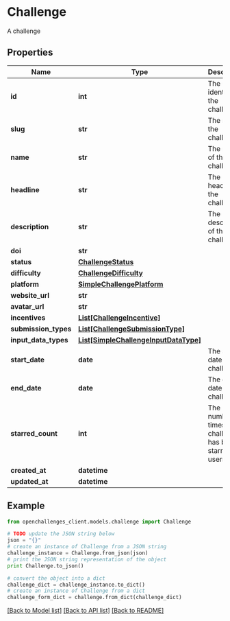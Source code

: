 # Challenge

A challenge

## Properties

| Name                 | Type                                                                      | Description                                                  | Notes          |
| -------------------- | ------------------------------------------------------------------------- | ------------------------------------------------------------ | -------------- |
| **id**               | **int**                                                                   | The unique identifier of the challenge.                      |
| **slug**             | **str**                                                                   | The slug of the challenge.                                   |
| **name**             | **str**                                                                   | The name of the challenge.                                   |
| **headline**         | **str**                                                                   | The headline of the challenge.                               | [optional]     |
| **description**      | **str**                                                                   | The description of the challenge.                            |
| **doi**              | **str**                                                                   |                                                              | [optional]     |
| **status**           | [**ChallengeStatus**](ChallengeStatus.md)                                 |                                                              |
| **difficulty**       | [**ChallengeDifficulty**](ChallengeDifficulty.md)                         |                                                              |
| **platform**         | [**SimpleChallengePlatform**](SimpleChallengePlatform.md)                 |                                                              |
| **website_url**      | **str**                                                                   |                                                              | [optional]     |
| **avatar_url**       | **str**                                                                   |                                                              | [optional]     |
| **incentives**       | [**List[ChallengeIncentive]**](ChallengeIncentive.md)                     |                                                              |
| **submission_types** | [**List[ChallengeSubmissionType]**](ChallengeSubmissionType.md)           |                                                              |
| **input_data_types** | [**List[SimpleChallengeInputDataType]**](SimpleChallengeInputDataType.md) |                                                              | [optional]     |
| **start_date**       | **date**                                                                  | The start date of the challenge.                             | [optional]     |
| **end_date**         | **date**                                                                  | The end date of the challenge.                               | [optional]     |
| **starred_count**    | **int**                                                                   | The number of times the challenge has been starred by users. | [default to 0] |
| **created_at**       | **datetime**                                                              |                                                              |
| **updated_at**       | **datetime**                                                              |                                                              |

## Example

```python
from openchallenges_client.models.challenge import Challenge

# TODO update the JSON string below
json = "{}"
# create an instance of Challenge from a JSON string
challenge_instance = Challenge.from_json(json)
# print the JSON string representation of the object
print Challenge.to_json()

# convert the object into a dict
challenge_dict = challenge_instance.to_dict()
# create an instance of Challenge from a dict
challenge_form_dict = challenge.from_dict(challenge_dict)
```

[[Back to Model list]](../README.md#documentation-for-models) [[Back to API list]](../README.md#documentation-for-api-endpoints) [[Back to README]](../README.md)

